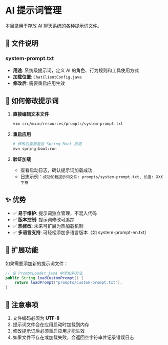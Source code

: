 # AI 提示词管理

本目录用于存放 AI 聊天系统的各种提示词文件。

## 📁 文件说明

### system-prompt.txt
- **用途**: 系统级提示词，定义 AI 的角色、行为规则和工具使用方式
- **加载位置**: `ChatClientConfig.java`
- **修改后**: 需要重启应用生效

## 📝 如何修改提示词

1. **直接编辑文本文件**
   ```bash
   vim src/main/resources/prompts/system-prompt.txt
   ```

2. **重启应用**
   ```bash
   # 修改后需要重启 Spring Boot 应用
   mvn spring-boot:run
   ```

3. **验证加载**
   - 查看启动日志，确认提示词加载成功
   - 日志示例：`成功加载提示词文件: prompts/system-prompt.txt, 长度: XXX 字符`

## ✨ 优势

- ✅ **易于维护**: 提示词独立管理，不混入代码
- ✅ **版本控制**: 提示词修改可追踪
- ✅ **热修改**: 未来可扩展为热加载机制
- ✅ **多语言支持**: 可轻松添加多语言版本（如 system-prompt-en.txt）

## 🔧 扩展功能

如果需要添加新的提示词文件：

```java
// 在 PromptLoader.java 中添加新方法
public String loadCustomPrompt() {
    return loadPrompt("prompts/custom-prompt.txt");
}
```

## 📌 注意事项

1. 文件编码必须为 **UTF-8**
2. 提示词文件会在应用启动时加载到内存
3. 修改提示词后必须重启应用才能生效
4. 如果文件不存在或加载失败，会返回空字符串并记录错误日志

